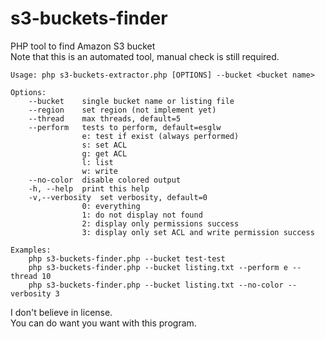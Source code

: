 # s3-buckets-finder
PHP tool to find Amazon S3 bucket  
Note that this is an automated tool, manual check is still required.  

```
Usage: php s3-buckets-extractor.php [OPTIONS] --bucket <bucket name>

Options:
	--bucket	single bucket name or listing file
	--region	set region (not implement yet)
	--thread	max threads, default=5
	--perform	tests to perform, default=esglw
				e: test if exist (always performed)
				s: set ACL
				g: get ACL
				l: list
				w: write
	--no-color	disable colored output
	-h, --help	print this help
	-v,--verbosity	set verbosity, default=0
				0: everything
				1: do not display not found
				2: display only permissions success
				3: display only set ACL and write permission success

Examples:
	php s3-buckets-finder.php --bucket test-test
	php s3-buckets-finder.php --bucket listing.txt --perform e --thread 10
	php s3-buckets-finder.php --bucket listing.txt --no-color --verbosity 3
```

I don't believe in license.  
You can do want you want with this program.  
